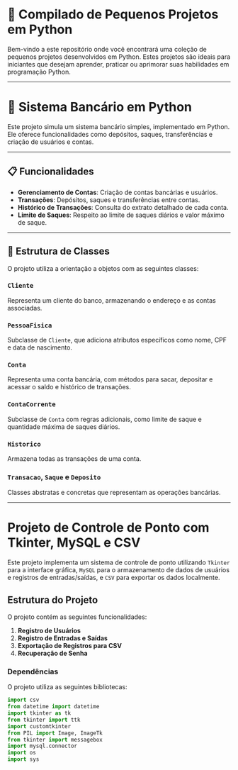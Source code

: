 # 🐍 Compilado de Pequenos Projetos em Python

Bem-vindo a este repositório onde você encontrará uma coleção de pequenos projetos desenvolvidos em Python. Estes projetos são ideais para iniciantes que desejam aprender, praticar ou aprimorar suas habilidades em programação Python.

---
# 💼 Sistema Bancário em Python

Este projeto simula um sistema bancário simples, implementado em Python. Ele oferece funcionalidades como depósitos, saques, transferências e criação de usuários e contas.

---

## 📋 Funcionalidades

- **Gerenciamento de Contas**: Criação de contas bancárias e usuários.
- **Transações**: Depósitos, saques e transferências entre contas.
- **Histórico de Transações**: Consulta do extrato detalhado de cada conta.
- **Limite de Saques**: Respeito ao limite de saques diários e valor máximo de saque.

---

## 📂 Estrutura de Classes

O projeto utiliza a orientação a objetos com as seguintes classes:

### `Cliente`
Representa um cliente do banco, armazenando o endereço e as contas associadas.

### `PessoaFisica`
Subclasse de `Cliente`, que adiciona atributos específicos como nome, CPF e data de nascimento.

### `Conta`
Representa uma conta bancária, com métodos para sacar, depositar e acessar o saldo e histórico de transações.

### `ContaCorrente`
Subclasse de `Conta` com regras adicionais, como limite de saque e quantidade máxima de saques diários.

### `Historico`
Armazena todas as transações de uma conta.

### `Transacao`, `Saque` e `Deposito`
Classes abstratas e concretas que representam as operações bancárias.

---

# Projeto de Controle de Ponto com Tkinter, MySQL e CSV

Este projeto implementa um sistema de controle de ponto utilizando `Tkinter` para a interface gráfica, `MySQL` para o armazenamento de dados de usuários e registros de entradas/saídas, e `CSV` para exportar os dados localmente.

## Estrutura do Projeto

O projeto contém as seguintes funcionalidades:

1. **Registro de Usuários**
2. **Registro de Entradas e Saídas**
3. **Exportação de Registros para CSV**
4. **Recuperação de Senha**

### Dependências

O projeto utiliza as seguintes bibliotecas:

```python
import csv
from datetime import datetime
import tkinter as tk
from tkinter import ttk
import customtkinter
from PIL import Image, ImageTk
from tkinter import messagebox
import mysql.connector
import os
import sys

